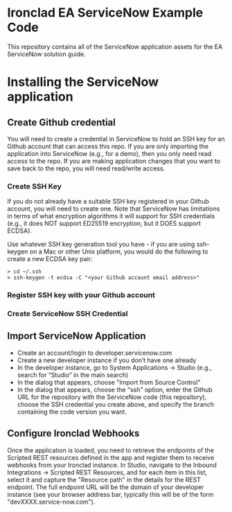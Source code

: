 # Ironclad EA ServiceNow Example Code
This repository contains all of the ServiceNow application assets for the EA ServiceNow solution guide.

# Installing the ServiceNow application
## Create Github credential
You will need to create a credential in ServiceNow to hold an SSH key for an Github account that can access this repo. If you are only importing the application into ServiceNow (e.g., for a demo), then you only need read access to the repo. If you are making application changes that you want to save back to the repo, you will need read/write access.
### Create SSH Key
If you do not already have a suitable SSH key registered in your Github account, you will need to create one.  Note that ServiceNow has limitations in terms of what encryption algorithms it will support for SSH credentials (e.g., it does NOT support ED25519 encryption, but it DOES support ECDSA).  

Use whatever SSH key generation tool you have - if you are using ssh-keygen on a Mac or other Unix platform, you would do the following to create a new ECDSA key pair:

```
> cd ~/.ssh
> ssh-keygen -t ecdsa -C "<your Github account email address>"
```
### Register SSH key with your Github account
### Create ServiceNow SSH Credential

## Import ServiceNow Application
- Create an account/login to developer.servicenow.com
- Create a new developer instance if you don’t have one already
- In the developer instance, go to System Applications -> Studio (e.g., search for “Studio” in the main search)
- In the dialog that appears, choose "Import from Source Control"
- In the dialog that appears, choose the "ssh" option, enter the Github URL for the repository with the ServiceNow code (this repository), choose the SSH credential you create above, and specify the branch containing the code version you want.
## Configure Ironclad Webhooks
Once the application is loaded, you need to retrieve the endpoints of the Scripted REST resources defined in the app and register them to receive webhooks from your Ironclad instance.  In Studio, navigate to the Inbound Integrations -> Scripted REST Resources, and for each item in this list, select it and capture the "Resource path" in the details for the REST endpoint. The full endpoint URL will be the domain of your developer instance (see your browser address bar, typically this will be of the form "devXXXX.service-now.com").  